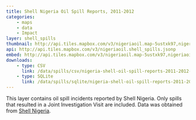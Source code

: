 ```yaml
---
title: Shell Nigeria Oil Spill Reports, 2011-2012
categories: 
    - maps
    - data
    - Impact
layer: shell_spills
thumbnail: http://api.tiles.mapbox.com/v3/nigeriaoil.map-5ustxk97,nigeriaoil.shell_spills/8/132/124.png128
api: http://api.tiles.mapbox.com/v3/nigeriaoil.shell_spills.jsonp
embed: http://api.tiles.mapbox.com/v3/nigeriaoil.map-5ustxk97,nigeriaoil.shell_spills.html
downloads:
    - type: CSV
      link: /data/spills/csv/nigeria-shell-oil-spill-reports-2011-2012-pt.csv
    - type: SQLite
      link: /data/spills/sqlite/nigeria-shell-oil-spill-reports-2011-2012-pt.sqlite
---
```

<p>This layer contains oil spill incidents reported by Shell Nigeria. Only spills that resulted in a Joint Investigation Visit are included. Data was obtained from <a href="http://shell.com.ng/">Shell Nigeria</a>.</p>

